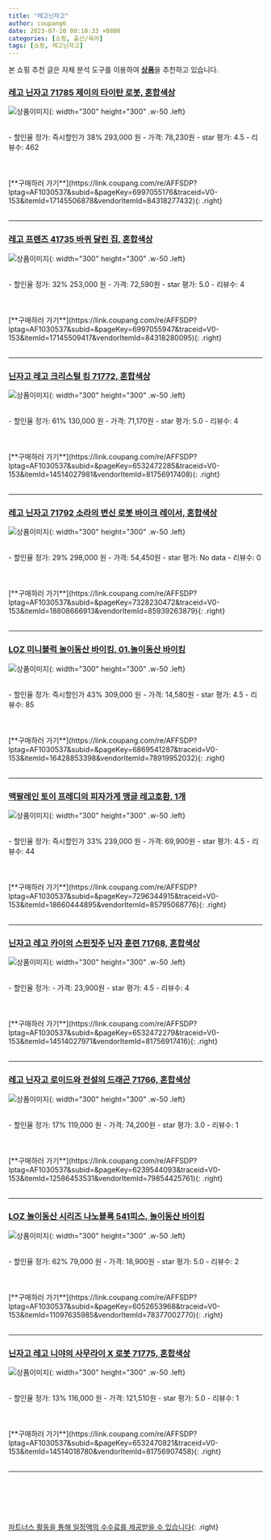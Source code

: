 ```yaml
---
title: "레고닌자고"
author: coupang6
date: 2023-07-20 09:10:33 +0800
categories: [쇼핑, 출산/육아]
tags: [쇼핑, 레고닌자고]
---
```


본 쇼핑 추천 글은 자체 분석 도구를 이용하여 [**상품**](https://link.coupang.com/a/bao1ui)을 추천하고 있습니다.

### [레고 닌자고 71785 제이의 타이탄 로봇, 혼합색상](https://link.coupang.com/re/AFFSDP?lptag=AF1030537&subid=&pageKey=6997055176&traceid=V0-153&itemId=17145506878&vendorItemId=84318277432)

![상품이미지](https://thumbnail8.coupangcdn.com/thumbnails/remote/230x230ex/image/retail/images/2022/12/15/13/8/7d3e6112-44fb-468a-b87a-e080534feb6e.png){: width="300" height="300" .w-50 .left}


<br>
- 할인율 정가: 즉시할인가 38%  293,000   원
- 가격: 78,230원
- star 평가: 4.5
- 리뷰수: 462
<br>
<br>
<br>
<br>
[**구매하러 가기**](https://link.coupang.com/re/AFFSDP?lptag=AF1030537&subid=&pageKey=6997055176&traceid=V0-153&itemId=17145506878&vendorItemId=84318277432){: .right}
<br>
<br>

---

### [레고 프렌즈 41735 바퀴 달린 집, 혼합색상](https://link.coupang.com/re/AFFSDP?lptag=AF1030537&subid=&pageKey=6997055947&traceid=V0-153&itemId=17145509417&vendorItemId=84318280095)

![상품이미지](https://thumbnail10.coupangcdn.com/thumbnails/remote/230x230ex/image/retail/images/2022/12/15/13/9/94094527-8049-491c-b58c-cc36c0e88ace.png){: width="300" height="300" .w-50 .left}


<br>
- 할인율 정가: 32%  253,000   원
- 가격: 72,590원
- star 평가: 5.0
- 리뷰수: 4
<br>
<br>
<br>
<br>
[**구매하러 가기**](https://link.coupang.com/re/AFFSDP?lptag=AF1030537&subid=&pageKey=6997055947&traceid=V0-153&itemId=17145509417&vendorItemId=84318280095){: .right}
<br>
<br>

---

### [닌자고 레고 크리스털 킹 71772, 혼합색상](https://link.coupang.com/re/AFFSDP?lptag=AF1030537&subid=&pageKey=6532472285&traceid=V0-153&itemId=14514027981&vendorItemId=81756917408)

![상품이미지](https://thumbnail10.coupangcdn.com/thumbnails/remote/230x230ex/image/retail/images/4951030503986001-6ce14eed-dad0-48e1-b0ed-d2d042b01da1.jpg){: width="300" height="300" .w-50 .left}


<br>
- 할인율 정가: 61%  130,000   원
- 가격: 71,170원
- star 평가: 5.0
- 리뷰수: 4
<br>
<br>
<br>
<br>
[**구매하러 가기**](https://link.coupang.com/re/AFFSDP?lptag=AF1030537&subid=&pageKey=6532472285&traceid=V0-153&itemId=14514027981&vendorItemId=81756917408){: .right}
<br>
<br>

---

### [레고 닌자고 71792 소라의 변신 로봇 바이크 레이서, 혼합색상](https://link.coupang.com/re/AFFSDP?lptag=AF1030537&subid=&pageKey=7328230472&traceid=V0-153&itemId=18808666913&vendorItemId=85939263879)

![상품이미지](https://thumbnail6.coupangcdn.com/thumbnails/remote/230x230ex/image/rs_quotation_api/qaqo8lzp/c389d78e74e04b70902d3a9d5d25870b.png){: width="300" height="300" .w-50 .left}


<br>
- 할인율 정가: 29%  298,000   원
- 가격: 54,450원
- star 평가: No data
- 리뷰수: 0
<br>
<br>
<br>
<br>
[**구매하러 가기**](https://link.coupang.com/re/AFFSDP?lptag=AF1030537&subid=&pageKey=7328230472&traceid=V0-153&itemId=18808666913&vendorItemId=85939263879){: .right}
<br>
<br>

---

### [LOZ 미니블럭 놀이동산 바이킹, 01.놀이동산 바이킹](https://link.coupang.com/re/AFFSDP?lptag=AF1030537&subid=&pageKey=6869541287&traceid=V0-153&itemId=16428853398&vendorItemId=78919952032)

![상품이미지](https://thumbnail6.coupangcdn.com/thumbnails/remote/230x230ex/image/vendor_inventory/00e2/86d2f36886608ec4d127bc92740f3424c82771254aa5f85dbdff0078fd74.jpg){: width="300" height="300" .w-50 .left}


<br>
- 할인율 정가: 즉시할인가 43%  309,000   원
- 가격: 14,580원
- star 평가: 4.5
- 리뷰수: 85
<br>
<br>
<br>
<br>
[**구매하러 가기**](https://link.coupang.com/re/AFFSDP?lptag=AF1030537&subid=&pageKey=6869541287&traceid=V0-153&itemId=16428853398&vendorItemId=78919952032){: .right}
<br>
<br>

---

### [맥팔레인 토이 프레디의 피자가게 맹글 레고호환, 1개](https://link.coupang.com/re/AFFSDP?lptag=AF1030537&subid=&pageKey=7296344915&traceid=V0-153&itemId=18660444895&vendorItemId=85795068776)

![상품이미지](https://thumbnail6.coupangcdn.com/thumbnails/remote/230x230ex/image/vendor_inventory/de66/f88ce54877e072fcc2f5f381110304cd898329d63a8ebf889e27607e8d87.jpg){: width="300" height="300" .w-50 .left}


<br>
- 할인율 정가: 즉시할인가 33%  239,000   원
- 가격: 69,900원
- star 평가: 4.5
- 리뷰수: 44
<br>
<br>
<br>
<br>
[**구매하러 가기**](https://link.coupang.com/re/AFFSDP?lptag=AF1030537&subid=&pageKey=7296344915&traceid=V0-153&itemId=18660444895&vendorItemId=85795068776){: .right}
<br>
<br>

---

### [닌자고 레고 카이의 스핀짓주 닌자 훈련 71768, 혼합색상](https://link.coupang.com/re/AFFSDP?lptag=AF1030537&subid=&pageKey=6532472279&traceid=V0-153&itemId=14514027971&vendorItemId=81756917416)

![상품이미지](https://thumbnail9.coupangcdn.com/thumbnails/remote/230x230ex/image/retail/images/1299950411276826-6508eaa3-c640-4209-bcff-020227af16ac.jpg){: width="300" height="300" .w-50 .left}


<br>
- 할인율 정가: 
- 가격: 23,900원
- star 평가: 4.5
- 리뷰수: 4
<br>
<br>
<br>
<br>
[**구매하러 가기**](https://link.coupang.com/re/AFFSDP?lptag=AF1030537&subid=&pageKey=6532472279&traceid=V0-153&itemId=14514027971&vendorItemId=81756917416){: .right}
<br>
<br>

---

### [레고 닌자고 로이드와 전설의 드래곤 71766, 혼합색상](https://link.coupang.com/re/AFFSDP?lptag=AF1030537&subid=&pageKey=6239544093&traceid=V0-153&itemId=12586453531&vendorItemId=79854425761)

![상품이미지](https://thumbnail10.coupangcdn.com/thumbnails/remote/230x230ex/image/rs_quotation_api/dir7gbsm/da106a5775b6460192c038f369f49a45.jpg){: width="300" height="300" .w-50 .left}


<br>
- 할인율 정가: 17%  119,000   원
- 가격: 74,200원
- star 평가: 3.0
- 리뷰수: 1
<br>
<br>
<br>
<br>
[**구매하러 가기**](https://link.coupang.com/re/AFFSDP?lptag=AF1030537&subid=&pageKey=6239544093&traceid=V0-153&itemId=12586453531&vendorItemId=79854425761){: .right}
<br>
<br>

---

### [LOZ 놀이동산 시리즈 나노블록 541피스, 놀이동산 바이킹](https://link.coupang.com/re/AFFSDP?lptag=AF1030537&subid=&pageKey=6052653968&traceid=V0-153&itemId=11097635985&vendorItemId=78377002770)

![상품이미지](https://thumbnail6.coupangcdn.com/thumbnails/remote/230x230ex/image/rs_quotation_api/z8hc3drh/d35295e4caee427c9749b42ce5cec018.jpg){: width="300" height="300" .w-50 .left}


<br>
- 할인율 정가: 62%  79,000   원
- 가격: 18,900원
- star 평가: 5.0
- 리뷰수: 2
<br>
<br>
<br>
<br>
[**구매하러 가기**](https://link.coupang.com/re/AFFSDP?lptag=AF1030537&subid=&pageKey=6052653968&traceid=V0-153&itemId=11097635985&vendorItemId=78377002770){: .right}
<br>
<br>

---

### [닌자고 레고 니야의 사무라이 X 로봇 71775, 혼합색상](https://link.coupang.com/re/AFFSDP?lptag=AF1030537&subid=&pageKey=6532470821&traceid=V0-153&itemId=14514018780&vendorItemId=81756907458)

![상품이미지](https://thumbnail10.coupangcdn.com/thumbnails/remote/230x230ex/image/retail/images/2022/05/19/16/4/1200bb62-3c69-40d1-9092-af2bdeb64e4b.jpg){: width="300" height="300" .w-50 .left}


<br>
- 할인율 정가: 13%  116,000   원
- 가격: 121,510원
- star 평가: 5.0
- 리뷰수: 1
<br>
<br>
<br>
<br>
[**구매하러 가기**](https://link.coupang.com/re/AFFSDP?lptag=AF1030537&subid=&pageKey=6532470821&traceid=V0-153&itemId=14514018780&vendorItemId=81756907458){: .right}
<br>
<br>

---
<br><br><br><br><br> [파트너스 활동을 통해 일정액의 수수료를 제공받을 수 있습니다](https://link.coupang.com/a/bao1ui){: .right}